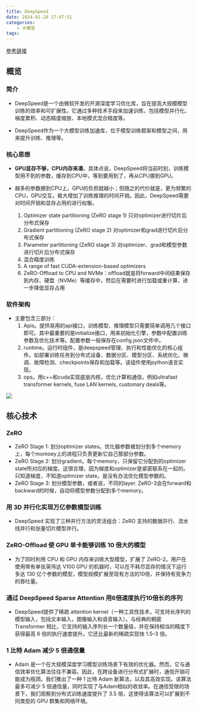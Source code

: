 ```yaml
---
title: DeepSpeed
date: 2024-01-20 17:47:51
categories:
    - 大模型
tags:
---
```


[参考链接](https://blog.csdn.net/zwqjoy/article/details/130732601)

## 概览

### 简介

- DeepSpeed是一个由微软开发的开源深度学习优化库，旨在提高大规模模型训练的效率和可扩展性。它通过多种技术手段来加速训练，包括模型并行化、梯度累积、动态精度缩放、本地模式混合精度等。

- DeepSpeed作为一个大模型训练加速库，位于模型训练框架和模型之间，用来提升训练、推理等。

### 核心思想
- **GPU显存不够，CPU内存来凑**。具体点说，DeepSpeed将当前时刻，训练模型用不到的参数，缓存到CPU中，等到要用到了，再从CPU挪到GPU。
- 越多的参数挪到CPU上，GPU的负担就越小；但随之的代价就是，更为频繁的CPU，GPU交互，极大增加了训练推理的时间开销。因此，DeepSpeed需要对时间开销和显存占用的进行权衡。

    1. Optimizer state partitioning (ZeRO stage 1)  只对optimizer进行切片后分布式保存
    2. Gradient partitioning (ZeRO stage 2)   对optimizer和grad进行切片后分布式保存
    3. Parameter partitioning (ZeRO stage 3)  对optimizer、grad和模型参数进行切片后分布式保存
    4. 混合精度训练
    5. A range of fast CUDA-extension-based optimizers
    6. ZeRO-Offload to CPU and NVMe：offload就是将forward中间结果保存到内存、硬盘（NVMe）等缓存中，然后在需要时进行加载或重计算，进一步降低显存占用

### 软件架构

- 主要包含三部分：
    1. Apis。提供易用的api接口，训练模型、推理模型只需要简单调用几个接口即可。其中最重要的是initialize接口，用来初始化引擎，参数中配置训练参数及优化技术等。配置参数一般保存在config.json文件中。
    2. runtime。运行时组件，是deepspeed管理、执行和性能优化的核心组件。如部署训练任务到分布式设备、数据分区、模型分区、系统优化、微调、故障检测、checkpoints保存和加载等。该组件使用python语言实现。
    3. ops。用c++和cuda实现底层内核，优化计算和通信，例如ultrafast transformer kernels, fuse LAN kernels, customary deals等。

![](/img/note/202402282209.png)

## 核心技术

### ZeRO

- ZeRO Stage 1: 划分optimizer states。优化器参数被划分到多个memory上，每个momoey上的进程只负责更新它自己那部分参数。
- ZeRO Stage 2: 划分gradient。每个memory，只保留它分配到的optimizer state所对应的梯度。这很合理，因为梯度和optimizer是紧密联系在一起的。只知道梯度，不知道optimizer state，是没有办法优化模型参数的。
- ZeRO Stage 3: 划分模型参数，或者说，不同的layer. ZeRO-3会在forward和backward的时候，自动将模型参数分配到多个memory。

### 用 3D 并行化实现万亿参数模型训练

- DeepSpeed 实现了三种并行方法的灵活组合：ZeRO 支持的数据并行、流水线并行和张量切片模型并行。

### ZeRO-Offload 使 GPU 单卡能够训练 10 倍大的模型

- 为了同时利用 CPU 和 GPU 内存来训练大型模型，扩展了 ZeRO-2。用户在使用带有单张英伟达 V100 GPU 的机器时，可以在不耗尽显存的情况下运行多达 130 亿个参数的模型，模型规模扩展至现有方法的10倍，并保持有竞争力的吞吐量。

### 通过 DeepSpeed Sparse Attention 用6倍速度执行10倍长的序列

- DeepSpeed提供了稀疏 attention kernel（一种工具性技术，可支持长序列的模型输入，包括文本输入，图像输入和语音输入）。与经典的稠密 Transformer 相比，它支持的输入序列长一个数量级，并在保持相当的精度下获得最高 6 倍的执行速度提升。它还比最新的稀疏实现快 1.5–3 倍。

### 1 比特 Adam 减少 5 倍通信量
- Adam 是一个在大规模深度学习模型训练场景下有效的优化器。然而，它与通信效率优化算法往往不兼容。因此，在跨设备进行分布式扩展时，通信开销可能成为瓶颈。我们推出了一种 1 比特 Adam 新算法，以及其高效实现。该算法最多可减少 5 倍通信量，同时实现了与Adam相似的收敛率。在通信受限的场景下，我们观察到分布式训练速度提升了 3.5 倍，这使得该算法可以扩展到不同类型的 GPU 群集和网络环境。

